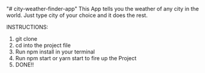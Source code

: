 "# city-weather-finder-app" 
This App tells you the weather of any city in the world. Just type city of your choice and it does the rest.

INSTRUCTIONS:
1. git clone
2. cd into the project file
3. Run npm install in your terminal
4. Run npm start or yarn start to fire up the Project
5. DONE!!

